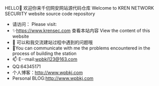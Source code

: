 HELLO👋
欢迎你来千仞网安网站源代码仓库
Welcome to KREN NETWORK SECURITY website source code repository
- 请访问：
Please visit:
- ✨https://www.krensec.com
查看本站内容
View the content of this website
- 💬 可以和我交流建站过程中遇到的问题哦
- 💬You can communicate with me the problems encountered in the process of building the station
- 📫 E--mail:wpbkj123@163.com
- QQ:64345171
- 个人博客：http://www.wpbkj.com
- Personal BLOG:http://www.wpbkj.com 
